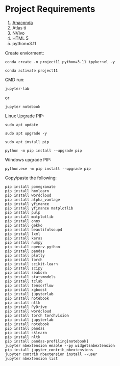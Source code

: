 # Project Requirements

1. [Anaconda](https://www.anaconda.com/installation-success?source=installer)
2. Atlas ti
3. NVivo
4. HTML 5
5. python=3.11

Create enviorment:
```
conda create -n project11 python=3.11 ipykernel -y
```
```
conda activate project11
```

CMD run:

```
jupyter-lab
```

or

```
jupyter notebook
```

Linux Upgrade PIP:

```
sudo apt update
```

```
sudo apt upgrade -y
```

```
sudo apt install pip
```

```
python -m pip install -–upgrade pip
```

Windows upgrade PIP:
```
python.exe -m pip install --upgrade pip
```





Copy/paste the following:

```
pip install pomegranate
pip install hmmlearn
pip install wordcloud
pip install alpha_vantage
pip install yfinance
pip install yfinance matplotlib
pip install pulp
pip install matplotlib
pip install onnx
pip install gekko
pip install beautifulsoup4
pip install lxml
pip install keras
pip install numpy
pip install opencv-python
pip install pandas
pip install plotly
pip install torch
pip install scikit-learn
pip install scipy
pip install seaborn
pip install statsmodels
pip install tclab
pip install tensorflow
pip install xgboost
pip install jupyterlab
pip install notebook
pip install nltk
pip install PyDrive
pip install wordcloud
pip install torch torchvision
pip install jupyterlab
pip install notebook
pip install pandas
pip install sklearn
pip install nltk
pip install pandas-profiling[notebook]
jupyter nbextension enable --py widgetsnbextension
pip install jupyter_contrib_nbextensions
jupyter contrib nbextension install --user
jupyter nbextension list
```
